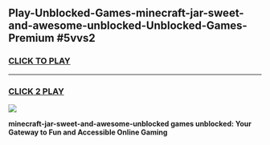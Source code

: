 
## Play-Unblocked-Games-minecraft-jar-sweet-and-awesome-unblocked-Unblocked-Games-Premium #5vvs2
<h3>
<a href="https://premium.freeplayer.one?title=minecraft-jar-sweet-and-awesome-unblocked&ref=12M">CLICK TO PLAY</a></h3>
<hr>

<h3>
<a href="https://premium.freeplayer.one?title=minecraft-jar-sweet-and-awesome-unblocked&ref=12M">CLICK 2 PLAY</a>
  
</h3>

<a href="https://premium.freeplayer.one?title=minecraft-jar-sweet-and-awesome-unblocked&ref=12M"><img src="https://clearcache.store/games.png"></a>


**minecraft-jar-sweet-and-awesome-unblocked games unblocked: Your Gateway to Fun and Accessible Online Gaming**
